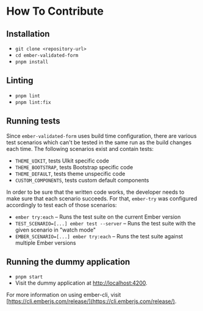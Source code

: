 # How To Contribute

## Installation

- `git clone <repository-url>`
- `cd ember-validated-form`
- `pnpm install`

## Linting

- `pnpm lint`
- `pnpm lint:fix`

## Running tests

Since `ember-validated-form` uses build time configuration, there are various
test scenarios which can't be tested in the same run as the build changes each
time. The following scenarios exist and contain tests:

- `THEME_UIKIT`, tests UIkit specific code
- `THEME_BOOTSTRAP`, tests Bootstrap specific code
- `THEME_DEFAULT`, tests theme unspecific code
- `CUSTOM_COMPONENTS`, tests custom default components

In order to be sure that the written code works, the developer needs to make
sure that each scenario succeeds. For that, `ember-try` was configured
accordingly to test each of those scenarios:

- `ember try:each` – Runs the test suite on the current Ember version
- `TEST_SCENARIO=[...] ember test --server` – Runs the test suite with the given scenario in "watch mode"
- `EMBER_SCENARIO=[...] ember try:each` – Runs the test suite against multiple Ember versions

## Running the dummy application

- `pnpm start`
- Visit the dummy application at [http://localhost:4200](http://localhost:4200).

For more information on using ember-cli, visit [https://cli.emberjs.com/release/](https://cli.emberjs.com/release/).
